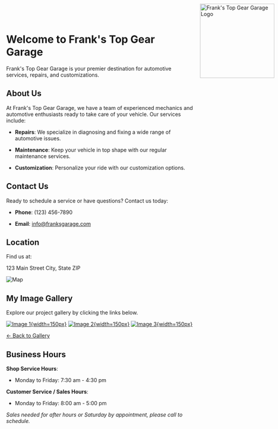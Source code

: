 # Welcome to Frank's Top Gear Garage

<div style="position: absolute; top: 10px; right: 10px;">
    <img src="https://github.com/knarf32/knarf32.github.io/assets/112992723/dbf4f5ae-ae2c-4b14-9a07-2afa6bb820ff" alt="Frank's Top Gear Garage Logo" width="200" height="auto">
</div>

<style>
    body {
        background-image: url(https://github.com/knarf32/knarf32.github.io/assets/112992723/a0c31807-5111-4c30-96fa-7851847653c9);
        background-size: cover;
        background-repeat: no-repeat;
        background-attachment: fixed;
    }
</style>

Frank's Top Gear Garage is your premier destination for automotive services, repairs, and customizations.

## About Us

At Frank's Top Gear Garage, we have a team of experienced mechanics and automotive enthusiasts ready to take care of your vehicle. Our services include:

- **Repairs**: We specialize in diagnosing and fixing a wide range of automotive issues.

- **Maintenance**: Keep your vehicle in top shape with our regular maintenance services.

- **Customization**: Personalize your ride with our customization options.

## Contact Us

Ready to schedule a service or have questions? Contact us today:

- **Phone**: (123) 456-7890

- **Email**: info@franksgarage.com

## Location

Find us at:

123 Main Street
City, State ZIP

![Map](link-to-your-map-image.png)

## My Image Gallery

Explore our project gallery by clicking the links below.

[![Image 1](https://github.com/knarf32/knarf32.github.io/assets/112992723/661cad19-85c7-474c-b328-68a4cd5880cd){width=150px}](https://github.com/knarf32/knarf32.github.io/assets/112992723/661cad19-85c7-474c-b328-68a4cd5880cd)
[![Image 2](https://github.com/knarf32/knarf32.github.io/assets/112992723/b01f8340-eddf-48fe-8def-ada11089d966){width=150px}](https://github.com/knarf32/knarf32.github.io/assets/112992723/b01f8340-eddf-48fe-8def-ada11089d966)
[![Image 3](https://github.com/knarf32/knarf32.github.io/assets/112992723/70cc10df-0d36-4e3f-be7a-68c23733816e){width=150px}](https://github.com/knarf32/knarf32.github.io/assets/112992723/70cc10df-0d36-4e3f-be7a-68c23733816e)


[← Back to Gallery](#my-image-gallery)

## Business Hours

**Shop Service Hours**:
- Monday to Friday: 7:30 am - 4:30 pm

**Customer Service / Sales Hours**:
- Monday to Friday: 8:00 am - 5:00 pm

*Sales needed for after hours or Saturday by appointment, please call to schedule.*
